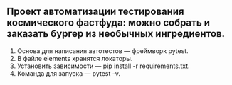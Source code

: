 ## Проект автоматизации тестирования космического фастфуда: можно собрать и заказать бургер из необычных ингредиентов.
1. Основа для написания автотестов — фреймворк pytest.
2. В файле elements хранятся локаторы.
2. Установить зависимости — pip install -r requirements.txt.
3. Команда для запуска — pytest -v.